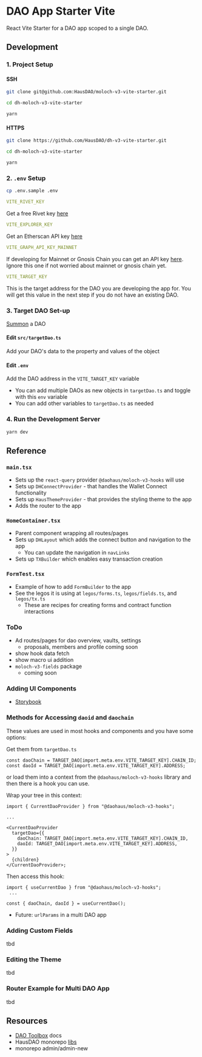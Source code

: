 # DAO App Starter Vite

React Vite Starter for a DAO app scoped to a single DAO.

## Development

### 1. Project Setup

#### SSH

```bash
git clone git@github.com:HausDAO/moloch-v3-vite-starter.git

cd dh-moloch-v3-vite-starter

yarn
```

#### HTTPS

```bash
git clone https://github.com/HausDAO/dh-v3-vite-starter.git

cd dh-moloch-v3-vite-starter

yarn
```

### 2. `.env` Setup

```bash
cp .env.sample .env
```

```yaml
VITE_RIVET_KEY
```

Get a free Rivet key [here](https://rivet.cloud/)

```yaml
VITE_EXPLORER_KEY
```

Get an Etherscan API key [here](https://etherscan.io/apis)

```yaml
VITE_GRAPH_API_KEY_MAINNET
```

If developing for Mainnet or Gnosis Chain you can get an API key [here](https://thegraph.com/explorer/subgraph?id=GfHFdFmiSwW1PKtnDhhcxhArwtTjVuMnXxQ5XcETF1bP&view=Overview). Ignore this one if not worried about mainnet or gnosis chain yet.

```yaml
VITE_TARGET_KEY
```

This is the target address for the DAO you are developing the app for. You will get this value in the next step if you do not have an existing DAO.

### 3. Target DAO Set-up

[Summon](https://summon.daohaus.club) a DAO

#### Edit `src/targetDao.ts`

Add your DAO's data to the property and values of the object

#### Edit `.env`

Add the DAO address in the `VITE_TARGET_KEY` variable

- You can add multiple DAOs as new objects in `targetDao.ts` and toggle with this `env` variable
- You can add other variables to `targetDao.ts` as needed

### 4. Run the Development Server

```bash
yarn dev
```

## Reference

### `main.tsx`

- Sets up the `react-query` provider `@daohaus/moloch-v3-hooks` will use
- Sets up `DHConnectProvider` - that handles the Wallet Connect functionality
- Sets up `HausThemeProvider` - that provides the styling theme to the app
- Adds the router to the app

### `HomeContainer.tsx`

- Parent component wrapping all routes/pages
- Sets up `DHLayout` which adds the connect button and navigation to the app
  - You can update the navigation in `navLinks`
- Sets up `TXBuilder` which enables easy transaction creation

### `FormTest.tsx`

- Example of how to add `FormBuilder` to the app
- See the legos it is using at `legos/forms.ts`, `legos/fields.ts`, and `legos/tx.ts`
  - These are recipes for creating forms and contract function interactions

### ToDo

- Ad routes/pages for dao overview, vaults, settings
  - proposals, members and profile coming soon
- show hook data fetch
- show macro ui addition
- `moloch-v3-fields` package
  - coming soon

### Adding UI Components

- [Storybook](https://storybook.js.org/)

### Methods for Accessing `daoid` and `daochain`

These values are used in most hooks and components and you have some options:

Get them from `targetDao.ts`

```tsx
const daoChain = TARGET_DAO[import.meta.env.VITE_TARGET_KEY].CHAIN_ID;
const daoId = TARGET_DAO[import.meta.env.VITE_TARGET_KEY].ADDRESS;
```

or load them into a context from the `@daohaus/moloch-v3-hooks` library and then there is a hook you can use.

Wrap your tree in this context:

```tsx
import { CurrentDaoProvider } from "@daohaus/moloch-v3-hooks";

...

<CurrentDaoProvider
  targetDao={{
    daoChain: TARGET_DAO[import.meta.env.VITE_TARGET_KEY].CHAIN_ID,
    daoId: TARGET_DAO[import.meta.env.VITE_TARGET_KEY].ADDRESS,
  }}
>
  {children}
</CurrentDaoProvider>;
```

Then access this hook:

```tsx
import { useCurrentDao } from "@daohaus/moloch-v3-hooks";
 ...

const { daoChain, daoId } = useCurrentDao();
```

- Future: `urlParams` in a multi DAO app

### Adding Custom Fields

tbd

### Editing the Theme

tbd

### Router Example for Multi DAO App

tbd

## Resources

- [DAO Toolbox](https://toolbox.daohaus.fun/) docs
- HausDAO monorepo [libs](https://github.com/HausDAO/monorepo/tree/develop/libs)
- monorepo admin/admin-new
